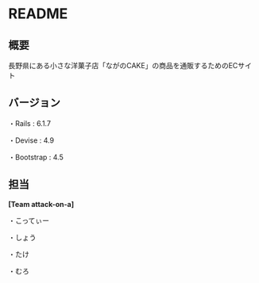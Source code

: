 # README

## 概要
長野県にある小さな洋菓子店「ながのCAKE」の商品を通販するためのECサイト

## バージョン
・Rails : 6.1.7

・Devise : 4.9

・Bootstrap : 4.5

## 担当
**[Team attack-on-a]**

・こってぃー

・しょう

・たけ

・むろ
